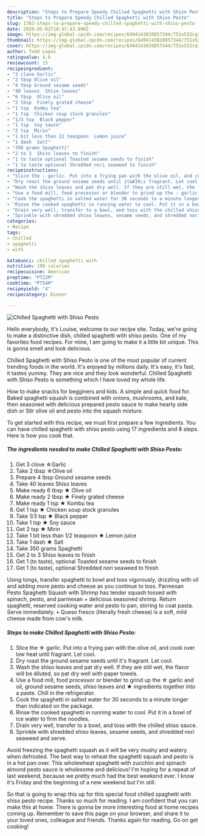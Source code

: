 ```yaml
---
description: "Steps to Prepare Speedy Chilled Spaghetti with Shiso Pesto"
title: "Steps to Prepare Speedy Chilled Spaghetti with Shiso Pesto"
slug: 1783-steps-to-prepare-speedy-chilled-spaghetti-with-shiso-pesto
date: 2020-05-02T18:47:43.690Z
image: https://img-global.cpcdn.com/recipes/6494143820857344/751x532cq70/chilled-spaghetti-with-shiso-pesto-recipe-main-photo.jpg
thumbnail: https://img-global.cpcdn.com/recipes/6494143820857344/751x532cq70/chilled-spaghetti-with-shiso-pesto-recipe-main-photo.jpg
cover: https://img-global.cpcdn.com/recipes/6494143820857344/751x532cq70/chilled-spaghetti-with-shiso-pesto-recipe-main-photo.jpg
author: Todd Lopez
ratingvalue: 4.6
reviewcount: 15
recipeingredient:
- "3 clove Garlic"
- "2 tbsp Olive oil"
- "4 tbsp Ground sesame seeds"
- "40 leaves  Shiso leaves"
- "6 tbsp  Olive oil"
- "2 tbsp  Finely grated cheese"
- "1 tsp  Kombu tea"
- "1 tsp  Chicken soup stock granules"
- "1/3 tsp  Black pepper"
- "1 tsp  Soy sauce"
- "2 tsp  Mirin"
- "1 bit less than 12 teaspoon  Lemon juice"
- "1 dash  Salt"
- "350 grams Spaghetti"
- "2 to 3  Shiso leaves to finish"
- "1 to taste optional Toasted sesame seeds to finish"
- "1 to taste optional Shredded nori seaweed to finish"
recipeinstructions:
- "Slice the ☆ garlic. Put into a frying pan with the olive oil, and cook over low heat until fragrant. Let cool."
- "Dry roast the ground sesame seeds until it&#39;s fragrant. Let cool."
- "Wash the shiso leaves and pat dry well. If they are still wet, the flavor will be diluted, so pat dry  well with paper towels."
- "Use a food mill, food processor or blender to grind up the ☆ garlic and oil, ground sesame seeds, shiso leaves and ★ ingredients together into a paste. Chill in the refrigerator."
- "Cook the spaghetti in salted water for 30 seconds to a minute longer than indicated on the package."
- "Rinse the cooked spaghetti in running water to cool. Put it in a bowl of ice water to firm the noodles."
- "Drain very well, transfer to a bowl, and toss with the chilled shiso sauce."
- "Sprinkle with shredded shiso leaves, sesame seeds, and shredded nori seaweed and serve."
categories:
- Recipe
tags:
- chilled
- spaghetti
- with

katakunci: chilled spaghetti with 
nutrition: 199 calories
recipecuisine: American
preptime: "PT22M"
cooktime: "PT54M"
recipeyield: "4"
recipecategory: Dinner

---
```



![Chilled Spaghetti with Shiso Pesto](https://img-global.cpcdn.com/recipes/6494143820857344/751x532cq70/chilled-spaghetti-with-shiso-pesto-recipe-main-photo.jpg)

Hello everybody, it's Louise, welcome to our recipe site. Today, we're going to make a distinctive dish, chilled spaghetti with shiso pesto. One of my favorites food recipes. For mine, I am going to make it a little bit unique. This is gonna smell and look delicious.

Chilled Spaghetti with Shiso Pesto is one of the most popular of current trending foods in the world. It's enjoyed by millions daily. It's easy, it's fast, it tastes yummy. They are nice and they look wonderful. Chilled Spaghetti with Shiso Pesto is something which I have loved my whole life.

How to make snacks for begginers and kids. A simple and quick food for. Baked spaghetti squash is combined with onions, mushrooms, and kale, then seasoned with delicious prepared pesto sauce to make hearty side dish or Stir olive oil and pesto into the squash mixture.


To get started with this recipe, we must first prepare a few ingredients. You can have chilled spaghetti with shiso pesto using 17 ingredients and 8 steps. Here is how you cook that.

<!--inarticleads1-->

##### The ingredients needed to make Chilled Spaghetti with Shiso Pesto:

1. Get 3 clove ☆Garlic
1. Take 2 tbsp ☆Olive oil
1. Prepare 4 tbsp Ground sesame seeds
1. Take 40 leaves  Shiso leaves
1. Make ready 6 tbsp ★ Olive oil
1. Make ready 2 tbsp ★ Finely grated cheese
1. Make ready 1 tsp ★ Kombu tea
1. Get 1 tsp ★ Chicken soup stock granules
1. Take 1/3 tsp ★ Black pepper
1. Take 1 tsp ★ Soy sauce
1. Get 2 tsp ★ Mirin
1. Take 1 bit less than 1/2 teaspoon ★ Lemon juice
1. Take 1 dash ★ Salt
1. Take 350 grams Spaghetti
1. Get 2 to 3  Shiso leaves to finish
1. Get 1 (to taste), optional Toasted sesame seeds to finish
1. Get 1 (to taste), optional Shredded nori seaweed to finish


Using tongs, transfer spaghetti to bowl and toss vigorously, drizzling with oil and adding more pesto and cheese as you continue to toss. Parmesan Pesto Spaghetti Squash with Shrimp has tender squash tossed with spinach, pesto, and parmesan + delicious seasoned shrimp. Return spaghetti, reserved cooking water and pesto to pan, stirring to coat pasta. Serve immediately. • Queso fresco (literally fresh cheese) is a soft, mild cheese made from cow&#39;s milk. 

<!--inarticleads2-->

##### Steps to make Chilled Spaghetti with Shiso Pesto:

1. Slice the ☆ garlic. Put into a frying pan with the olive oil, and cook over low heat until fragrant. Let cool.
1. Dry roast the ground sesame seeds until it&#39;s fragrant. Let cool.
1. Wash the shiso leaves and pat dry well. If they are still wet, the flavor will be diluted, so pat dry  well with paper towels.
1. Use a food mill, food processor or blender to grind up the ☆ garlic and oil, ground sesame seeds, shiso leaves and ★ ingredients together into a paste. Chill in the refrigerator.
1. Cook the spaghetti in salted water for 30 seconds to a minute longer than indicated on the package.
1. Rinse the cooked spaghetti in running water to cool. Put it in a bowl of ice water to firm the noodles.
1. Drain very well, transfer to a bowl, and toss with the chilled shiso sauce.
1. Sprinkle with shredded shiso leaves, sesame seeds, and shredded nori seaweed and serve.


Avoid freezing the spaghetti squash as it will be very mushy and watery when defrosted. The best way to reheat the spaghetti squash and pesto is in a hot pan over. This wholewheat spaghetti with zucchini and spinach almond pesto sauce is wholesome and delicious! I&#39;m hoping for a repeat of last weekend, because we pretty much had the best weekend ever. I know it&#39;s Friday and the beginning of a new weekend but I&#39;m still. 

So that is going to wrap this up for this special food chilled spaghetti with shiso pesto recipe. Thanks so much for reading. I am confident that you can make this at home. There is gonna be more interesting food at home recipes coming up. Remember to save this page on your browser, and share it to your loved ones, colleague and friends. Thanks again for reading. Go on get cooking!
